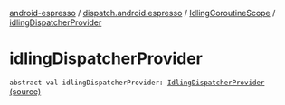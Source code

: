 [android-espresso](../../index.md) / [dispatch.android.espresso](../index.md) / [IdlingCoroutineScope](index.md) / [idlingDispatcherProvider](./idling-dispatcher-provider.md)

# idlingDispatcherProvider

`abstract val idlingDispatcherProvider: `[`IdlingDispatcherProvider`](../-idling-dispatcher-provider/index.md) [(source)](https://github.com/RBusarow/Dispatch/tree/master/android-espresso/src/main/java/dispatch/android/espresso/IdlingCoroutineScope.kt#L31)